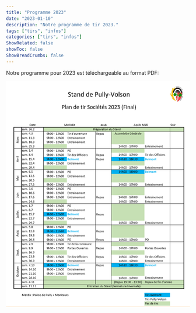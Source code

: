 ```yaml
---
title: "Programme 2023"
date: "2023-01-10"
description: "Notre programme de tir 2023."
tags: ["tirs", "infos"]
categories: ["tirs", "infos"]
ShowRelated: false
showToc: false
ShowBreadCrumbs: false
---
```


Notre programme pour 2023 est téléchargeable au format PDF:

[![img](/uploads/programme-2023.png)](/uploads/documents/programme-tir-volson-2023.pdf)